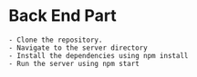 # Back End Part

```
- Clone the repository.
- Navigate to the server directory
- Install the dependencies using npm install
- Run the server using npm start
```
